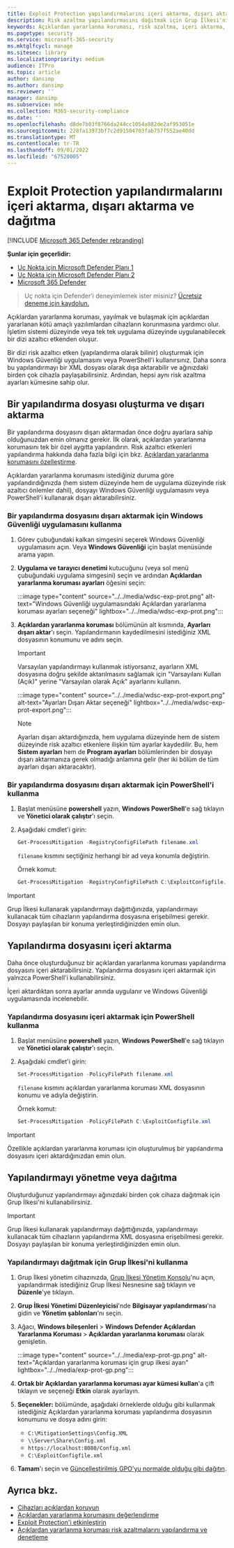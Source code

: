 ```yaml
---
title: Exploit Protection yapılandırmalarını içeri aktarma, dışarı aktarma ve dağıtma
description: Risk azaltma yapılandırmasını dağıtmak için Grup İlkesi'ni kullanın.
keywords: Açıklardan yararlanma koruması, risk azaltma, içeri aktarma, dışarı aktarma, yapılandırma, dönüştürme, dönüştürme, dağıtma, yükleme
ms.pagetype: security
ms.service: microsoft-365-security
ms.mktglfcycl: manage
ms.sitesec: library
ms.localizationpriority: medium
audience: ITPro
ms.topic: article
author: dansimp
ms.author: dansimp
ms.reviewer: ''
manager: dansimp
ms.subservice: mde
ms.collection: M365-security-compliance
ms.date: ''
ms.openlocfilehash: d8de7b03f8766da244cc1054a882de2af953051e
ms.sourcegitcommit: 228fa13973bf7c2d91504703fab757f552ae40dd
ms.translationtype: MT
ms.contentlocale: tr-TR
ms.lasthandoff: 09/01/2022
ms.locfileid: "67520005"
---
```

# <a name="import-export-and-deploy-exploit-protection-configurations"></a>Exploit Protection yapılandırmalarını içeri aktarma, dışarı aktarma ve dağıtma

[!INCLUDE [Microsoft 365 Defender rebranding](../../includes/microsoft-defender.md)]


**Şunlar için geçerlidir:**
- [Uç Nokta için Microsoft Defender Planı 1](https://go.microsoft.com/fwlink/p/?linkid=2154037)
- [Uç Nokta için Microsoft Defender Planı 2](https://go.microsoft.com/fwlink/p/?linkid=2154037)
- [Microsoft 365 Defender](https://go.microsoft.com/fwlink/?linkid=2118804)

> Uç nokta için Defender'i deneyimlemek ister misiniz? [Ücretsiz deneme için kaydolun.](https://signup.microsoft.com/create-account/signup?products=7f379fee-c4f9-4278-b0a1-e4c8c2fcdf7e&ru=https://aka.ms/MDEp2OpenTrial?ocid=docs-wdatp-exposedapis-abovefoldlink)

Açıklardan yararlanma koruması, yayılmak ve bulaşmak için açıklardan yararlanan kötü amaçlı yazılımlardan cihazların korunmasına yardımcı olur. İşletim sistemi düzeyinde veya tek tek uygulama düzeyinde uygulanabilecek bir dizi azaltıcı etkenden oluşur.

Bir dizi risk azaltıcı etken (yapılandırma olarak bilinir) oluşturmak için Windows Güvenliği uygulamasını veya PowerShell'i kullanırsınız. Daha sonra bu yapılandırmayı bir XML dosyası olarak dışa aktarabilir ve ağınızdaki birden çok cihazla paylaşabilirsiniz. Ardından, hepsi aynı risk azaltma ayarları kümesine sahip olur.

## <a name="create-and-export-a-configuration-file"></a>Bir yapılandırma dosyası oluşturma ve dışarı aktarma

Bir yapılandırma dosyasını dışarı aktarmadan önce doğru ayarlara sahip olduğunuzdan emin olmanız gerekir. İlk olarak, açıklardan yararlanma korumasını tek bir özel aygıtta yapılandırın. Risk azaltıcı etkenleri yapılandırma hakkında daha fazla bilgi için bkz. [Açıklardan yararlanma korumasını özelleştirme](customize-exploit-protection.md).

Açıklardan yararlanma korumasını istediğiniz duruma göre yapılandırdığınızda (hem sistem düzeyinde hem de uygulama düzeyinde risk azaltıcı önlemler dahil), dosyayı Windows Güvenliği uygulamasını veya PowerShell'i kullanarak dışarı aktarabilirsiniz.

### <a name="use-the-windows-security-app-to-export-a-configuration-file"></a>Bir yapılandırma dosyasını dışarı aktarmak için Windows Güvenliği uygulamasını kullanma

1. Görev çubuğundaki kalkan simgesini seçerek Windows Güvenliği uygulamasını açın. Veya **Windows Güvenliği** için başlat menüsünde arama yapın.

2. **Uygulama ve tarayıcı denetimi** kutucuğunu (veya sol menü çubuğundaki uygulama simgesini) seçin ve ardından **Açıklardan yararlanma koruması ayarları** öğesini seçin:

   :::image type="content" source="../../media/wdsc-exp-prot.png" alt-text="Windows Güvenliği uygulamasındaki Açıklardan yararlanma koruması ayarları seçeneği" lightbox="../../media/wdsc-exp-prot.png":::

3. **Açıklardan yararlanma koruması** bölümünün alt kısmında, **Ayarları dışarı aktar**'ı seçin. Yapılandırmanın kaydedilmesini istediğiniz XML dosyasının konumunu ve adını seçin.

    > [!IMPORTANT]
    > Varsayılan yapılandırmayı kullanmak istiyorsanız, ayarların XML dosyasına doğru şekilde aktarılmasını sağlamak için "Varsayılanı Kullan (Açık)" yerine "Varsayılan olarak Açık" ayarlarını kullanın.

      :::image type="content" source="../../media/wdsc-exp-prot-export.png" alt-text="Ayarları Dışarı Aktar seçeneği" lightbox="../../media/wdsc-exp-prot-export.png":::

    > [!NOTE]
    > Ayarları dışarı aktardığınızda, hem uygulama düzeyinde hem de sistem düzeyinde risk azaltıcı etkenlere ilişkin tüm ayarlar kaydedilir. Bu, hem **Sistem ayarları** hem de **Program ayarları** bölümlerinden bir dosyayı dışarı aktarmanıza gerek olmadığı anlamına gelir (her iki bölüm de tüm ayarları dışarı aktaracaktır).

### <a name="use-powershell-to-export-a-configuration-file"></a>Bir yapılandırma dosyasını dışarı aktarmak için PowerShell'i kullanma

1. Başlat menüsüne **powershell** yazın, **Windows PowerShell**'e sağ tıklayın ve **Yönetici olarak çalıştır**'ı seçin.
2. Aşağıdaki cmdlet'i girin:

    ```PowerShell
    Get-ProcessMitigation -RegistryConfigFilePath filename.xml
    ```

    `filename` kısmını seçtiğiniz herhangi bir ad veya konumla değiştirin.

    Örnek komut:

    ```powershell
    Get-ProcessMitigation -RegistryConfigFilePath C:\ExploitConfigfile.xml
    ```

> [!IMPORTANT]
> Grup İlkesi kullanarak yapılandırmayı dağıttığınızda, yapılandırmayı kullanacak tüm cihazların yapılandırma dosyasına erişebilmesi gerekir. Dosyayı paylaşılan bir konuma yerleştirdiğinizden emin olun.

## <a name="import-a-configuration-file"></a>Yapılandırma dosyasını içeri aktarma

Daha önce oluşturduğunuz bir açıklardan yararlanma koruması yapılandırma dosyasını içeri aktarabilirsiniz. Yapılandırma dosyasını içeri aktarmak için yalnızca PowerShell'i kullanabilirsiniz.

İçeri aktardıktan sonra ayarlar anında uygulanır ve Windows Güvenliği uygulamasında incelenebilir.

### <a name="use-powershell-to-import-a-configuration-file"></a>Yapılandırma dosyasını içeri aktarmak için PowerShell kullanma

1. Başlat menüsüne **powershell** yazın, **Windows PowerShell**'e sağ tıklayın ve **Yönetici olarak çalıştır**'ı seçin.
2. Aşağıdaki cmdlet'i girin:

    ```PowerShell
    Set-ProcessMitigation -PolicyFilePath filename.xml
    ```

    `filename` kısmını açıklardan yararlanma koruması XML dosyasının konumu ve adıyla değiştirin.

    Örnek komut:

    ```powershell
    Set-ProcessMitigation -PolicyFilePath C:\ExploitConfigfile.xml
    ```

> [!IMPORTANT]
> Özellikle açıklardan yararlanma koruması için oluşturulmuş bir yapılandırma dosyasını içeri aktardığınızdan emin olun.

## <a name="manage-or-deploy-a-configuration"></a>Yapılandırmayı yönetme veya dağıtma

Oluşturduğunuz yapılandırmayı ağınızdaki birden çok cihaza dağıtmak için Grup İlkesi'ni kullanabilirsiniz.

> [!IMPORTANT]
> Grup İlkesi kullanarak yapılandırmayı dağıttığınızda, yapılandırmayı kullanacak tüm cihazların yapılandırma XML dosyasına erişebilmesi gerekir. Dosyayı paylaşılan bir konuma yerleştirdiğinizden emin olun.

### <a name="use-group-policy-to-distribute-the-configuration"></a>Yapılandırmayı dağıtmak için Grup İlkesi'ni kullanma

1. Grup İlkesi yönetim cihazınızda, [Grup İlkesi Yönetim Konsolu](/previous-versions/windows/desktop/gpmc/group-policy-management-console-portal)'nu açın, yapılandırmak istediğiniz Grup İlkesi Nesnesine sağ tıklayın ve **Düzenle**'ye tıklayın.

2. **Grup İlkesi Yönetimi Düzenleyicisi**'nde **Bilgisayar yapılandırması**'na gidin ve **Yönetim şablonları**'nı seçin.

3. Ağacı, **Windows bileşenleri** \> **Windows Defender Açıklardan Yararlanma Koruması** \> **Açıklardan yararlanma koruması** olarak genişletin.

    :::image type="content" source="../../media/exp-prot-gp.png" alt-text="Açıklardan yararlanma koruması için grup ilkesi ayarı" lightbox="../../media/exp-prot-gp.png":::

4. **Ortak bir Açıklardan yararlanma koruması ayar kümesi kullan**'a çift tıklayın ve seçeneği **Etkin** olarak ayarlayın.

5. **Seçenekler:** bölümünde, aşağıdaki örneklerde olduğu gibi kullanmak istediğiniz Açıklardan yararlanma koruması yapılandırma dosyasının konumunu ve dosya adını girin:

    - `C:\MitigationSettings\Config.XML`
    - `\\Server\Share\Config.xml`
    - `https://localhost:8080/Config.xml`
    - `C:\ExploitConfigfile.xml`

6. **Tamam**'ı seçin ve [Güncelleştirilmiş GPO'yu normalde olduğu gibi dağıtın](/windows/win32/srvnodes/group-policy).

## <a name="see-also"></a>Ayrıca bkz.

- [Cihazları açıklardan koruyun](exploit-protection.md)
- [Açıklardan yararlanma korumasını değerlendirme](evaluate-exploit-protection.md)
- [Exploit Protection'i etkinleştirin](enable-exploit-protection.md)
- [Açıklardan yararlanma koruması risk azaltmalarını yapılandırma ve denetleme](customize-exploit-protection.md)
